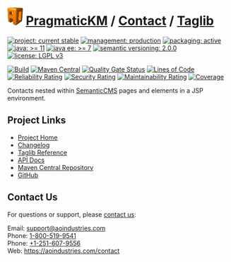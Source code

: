 # [<img src="ao-logo.png" alt="AO Logo" width="35" height="40">](https://github.com/ao-apps) [PragmaticKM](https://github.com/ao-apps/pragmatickm) / [Contact](https://github.com/ao-apps/pragmatickm-contact) / [Taglib](https://github.com/ao-apps/pragmatickm-contact-taglib)

[![project: current stable](https://pragmatickm.com/ao-badges/project-current-stable.svg)](https://aoindustries.com/life-cycle#project-current-stable)
[![management: production](https://pragmatickm.com/ao-badges/management-production.svg)](https://aoindustries.com/life-cycle#management-production)
[![packaging: active](https://pragmatickm.com/ao-badges/packaging-active.svg)](https://aoindustries.com/life-cycle#packaging-active)  
[![java: &gt;= 11](https://pragmatickm.com/ao-badges/java-11.svg)](https://docs.oracle.com/en/java/javase/11/)
[![java ee: &gt;= 7](https://pragmatickm.com/ao-badges/javaee-7.svg)](https://docs.oracle.com/javaee/7/)
[![semantic versioning: 2.0.0](https://pragmatickm.com/ao-badges/semver-2.0.0.svg)](http://semver.org/spec/v2.0.0.html)
[![license: LGPL v3](https://pragmatickm.com/ao-badges/license-lgpl-3.0.svg)](https://www.gnu.org/licenses/lgpl-3.0)

[![Build](https://github.com/ao-apps/pragmatickm-contact-taglib/workflows/Build/badge.svg?branch=1.x)](https://github.com/ao-apps/pragmatickm-contact-taglib/actions?query=workflow%3ABuild)
[![Maven Central](https://maven-badges.herokuapp.com/maven-central/com.pragmatickm/pragmatickm-contact-taglib/badge.svg)](https://maven-badges.herokuapp.com/maven-central/com.pragmatickm/pragmatickm-contact-taglib)
[![Quality Gate Status](https://sonarcloud.io/api/project_badges/measure?branch=1.x&project=com.pragmatickm%3Apragmatickm-contact-taglib&metric=alert_status)](https://sonarcloud.io/dashboard?branch=1.x&id=com.pragmatickm%3Apragmatickm-contact-taglib)
[![Lines of Code](https://sonarcloud.io/api/project_badges/measure?branch=1.x&project=com.pragmatickm%3Apragmatickm-contact-taglib&metric=ncloc)](https://sonarcloud.io/component_measures?branch=1.x&id=com.pragmatickm%3Apragmatickm-contact-taglib&metric=ncloc)  
[![Reliability Rating](https://sonarcloud.io/api/project_badges/measure?branch=1.x&project=com.pragmatickm%3Apragmatickm-contact-taglib&metric=reliability_rating)](https://sonarcloud.io/component_measures?branch=1.x&id=com.pragmatickm%3Apragmatickm-contact-taglib&metric=Reliability)
[![Security Rating](https://sonarcloud.io/api/project_badges/measure?branch=1.x&project=com.pragmatickm%3Apragmatickm-contact-taglib&metric=security_rating)](https://sonarcloud.io/component_measures?branch=1.x&id=com.pragmatickm%3Apragmatickm-contact-taglib&metric=Security)
[![Maintainability Rating](https://sonarcloud.io/api/project_badges/measure?branch=1.x&project=com.pragmatickm%3Apragmatickm-contact-taglib&metric=sqale_rating)](https://sonarcloud.io/component_measures?branch=1.x&id=com.pragmatickm%3Apragmatickm-contact-taglib&metric=Maintainability)
[![Coverage](https://sonarcloud.io/api/project_badges/measure?branch=1.x&project=com.pragmatickm%3Apragmatickm-contact-taglib&metric=coverage)](https://sonarcloud.io/component_measures?branch=1.x&id=com.pragmatickm%3Apragmatickm-contact-taglib&metric=Coverage)

Contacts nested within [SemanticCMS](https://github.com/ao-apps/semanticcms) pages and elements in a JSP environment.

## Project Links
* [Project Home](https://pragmatickm.com/contact/taglib/)
* [Changelog](https://pragmatickm.com/contact/taglib/changelog)
* [Taglib Reference](https://pragmatickm.com/contact/taglib/pragmatickm-contact.tld/)
* [API Docs](https://pragmatickm.com/contact/taglib/apidocs/)
* [Maven Central Repository](https://central.sonatype.com/artifact/com.pragmatickm/pragmatickm-contact-taglib)
* [GitHub](https://github.com/ao-apps/pragmatickm-contact-taglib)

## Contact Us
For questions or support, please [contact us](https://aoindustries.com/contact):

Email: [support@aoindustries.com](mailto:support@aoindustries.com)  
Phone: [1-800-519-9541](tel:1-800-519-9541)  
Phone: [+1-251-607-9556](tel:+1-251-607-9556)  
Web: https://aoindustries.com/contact
